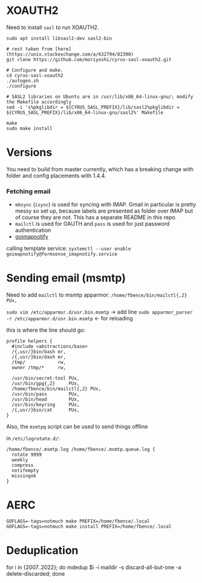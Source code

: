 # XOAUTH2

Need to install `sasl` to run XOAUTH2.

```
sudo apt install libsasl2-dev sasl2-bin

# rest taken from [here](https://unix.stackexchange.com/a/632794/82390)
git clone https://github.com/moriyoshi/cyrus-sasl-xoauth2.git

# Configure and make.
cd cyrus-sasl-xoauth2
./autogen.sh
./configure

# SASL2 libraries on Ubuntu are in /usr/lib/x86_64-linux-gnu/; modify the Makefile accordingly
sed -i 's%pkglibdir = ${CYRUS_SASL_PREFIX}/lib/sasl2%pkglibdir = ${CYRUS_SASL_PREFIX}/lib/x86_64-linux-gnu/sasl2%' Makefile

make
sudo make install
```

# Versions

You need to build from master currently, which has a breaking change with folder and config placements with 1.4.4.

### Fetching email

- `mbsync` (`isync`) is used for syncing with IMAP. Gmail in particular is pretty messy so set up, because labels are presented as folder over IMAP but of course they are not. This has a separate README in this repo.
- `mailctl` is used for OAUTH and `pass` is used for just password authentication
- [goimapnotify](https://gitlab.com/shackra/goimapnotify)

calling template service: `systemctl --user enable  goimapnotify@formsense_imapnotify.service`

# Sending email (msmtp)

Need to add `mailctl` to msmtp apparmor: `/home/fbence/bin/mailctl{,2} PUx,`

`sudo vim /etc/apparmor.d/usr.bin.msmtp` -> add line
`sudo apparmor_parser -r /etc/apparmor.d/usr.bin.msmtp` <- for reloading

this is where the line should go:

```
profile helpers {
  #include <abstractions/base>
  /{,usr/}bin/bash mr,
  /{,usr/}bin/dash mr,
  /tmp/            rw,
  owner /tmp/*     rw,

  /usr/bin/secret-tool PUx,
  /usr/bin/gpg{,2}     PUx,
  /home/fbence/bin/mailctl{,2} PUx,
  /usr/bin/pass        PUx,
  /usr/bin/head        PUx,
  /usr/bin/keyring     PUx,
  /{,usr/}bin/cat      PUx,
}
```

Also, the `msmtpq` script can be used to send things offline

in `/etc/logrotate.d/`:
```
/home/fbence/.msmtp.log /home/fbence/.msmtp.queue.log {
  rotate 9999
  weekly
  compress
  notifempty
  missingok
}
```
# AERC

```
GOFLAGS=-tags=notmuch make PREFIX=/home/fbence/.local
GOFLAGS=-tags=notmuch make install PREFIX=/home/fbence/.local
```


# Deduplication

 for i in {2007..2022}; do mdedup $i -i maildir -s discard-all-but-one -a delete-discarded; done
